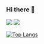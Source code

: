 ### Hi there 👋

<img src="https://img.shields.io/badge/LeetCode-ColourCode?logo=LeetCode&logoColor=white&style=ShieldStyle" />

<img src="https://github-readme-stats.vercel.app/api?username=tugberk963&count_private=true&theme=radical&show_icons=true" />

[![Top Langs](https://github-readme-stats.vercel.app/api/top-langs/?username=tugberk963)](https://github.com/anuraghazra/github-readme-stats)
